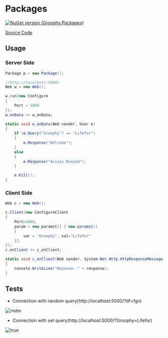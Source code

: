 # Packages
[![NuGet version (Groophy.Packages)](https://img.shields.io/nuget/v/Groophy.Packages.svg?style=flat-square)](https://www.nuget.org/packages/Groophy.LangPackage/)

[Source Code](https://github.com/Groophy-Inc/Groophy.Packages/blob/main/Groophy.Packages/Web.cs)

## Usage

### Server Side
```c#
Package p = new Package();

//http://localhost:5000/
Web w = new Web();

w.run(new Configure
{
    Port = 5000
});
w.onData += w_onData;
```

```c#
static void w_onData(Web sender, User e)
{
    if (e.Query["Groophy"] == "Lifefor")
    {
        e.Response("Welcome");
    }
    else
    {
        e.Response("Access Denied");
    }

    e.Kill();
}
```

### Client Side
```c#
Web c = new Web();

c.Client(new ConfigureClient
{
    Port=5000,
    param = new paramst[] { new paramst()
    {
        var = "Groophy", val="Lifefor"
    }},
});
c.onClient += c_onClient;
```

```c#
static void c_onClient(Web sender, System.Net.Http.HttpResponseMessage Context, string response)
{
    Console.WriteLine("Reponse: " + response);
}
```

## Tests
 - Connection with random query(http://localhost:5000/?df=fgv)

![rndm](https://user-images.githubusercontent.com/77299279/147703875-0c1b1051-e322-4971-98d9-8539aefe90b4.PNG)

 - Connection with set query(http://localhost:5000/?Groophy=Lifefor)
 
![true](https://user-images.githubusercontent.com/77299279/147703926-503a0675-b170-470e-b786-5cee89904d97.PNG)

